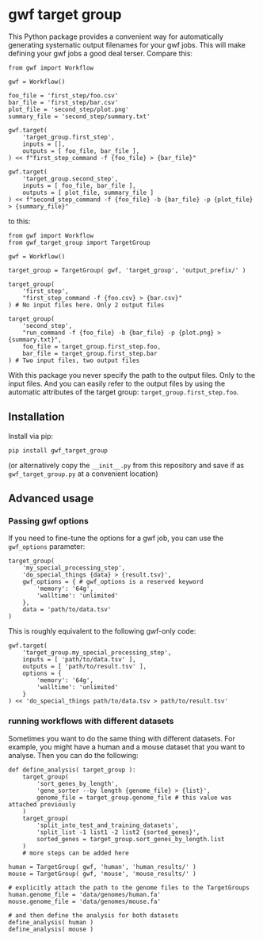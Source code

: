 # gwf target group

This Python package provides a convenient way for automatically generating
systematic output filenames for your gwf jobs. This will make defining your gwf
jobs a good deal terser. Compare this:

```
from gwf import Workflow

gwf = Workflow()

foo_file = 'first_step/foo.csv' 
bar_file = 'first_step/bar.csv' 
plot_file = 'second_step/plot.png'
summary_file = 'second_step/summary.txt'

gwf.target(
    'target_group.first_step',
    inputs = [],
    outputs = [ foo_file, bar_file ],
) << f"first_step_command -f {foo_file} > {bar_file}"

gwf.target(
    'target_group.second_step',
    inputs = [ foo_file, bar_file ],
    outputs = [ plot_file, summary_file ]
) << f"second_step_command -f {foo_file} -b {bar_file} -p {plot_file} > {summary_file}"
```

to this:

```
from gwf import Workflow
from gwf_target_group import TargetGroup

gwf = Workflow()

target_group = TargetGroup( gwf, 'target_group', 'output_prefix/' )

target_group(
    'first_step',
    "first_step_command -f {foo.csv} > {bar.csv}"
) # No input files here. Only 2 output files

target_group(
    'second_step',
    "run_command -f {foo_file} -b {bar_file} -p {plot.png} > {summary.txt}",
    foo_file = target_group.first_step.foo,
    bar_file = target_group.first_step.bar
) # Two input files, two output files
```

With this package you never specify the path to the output files. Only to the
input files. And you can easily refer to the output files by using the automatic
attributes of the target group: `target_group.first_step.foo`.

## Installation

Install via pip:

```
pip install gwf_target_group
```

(or alternatively copy the `__init__.py` from this repository and save if as
`gwf_target_group.py` at a convenient location)


## Advanced usage

### Passing gwf options

If you need to fine-tune the options for a gwf job, you can use the
`gwf_options` parameter:

```
target_group(
    'my_special_processing_step',
    'do_special_things {data} > {result.tsv}',
    gwf_options = { # gwf_options is a reserved keyword
        'memory': '64g',
        'walltime': 'unlimited'
    },
    data = 'path/to/data.tsv'
)
```

This is roughly equivalent to the following gwf-only code:

```
gwf.target(
    'target_group.my_special_processing_step',
    inputs = [ 'path/to/data.tsv' ],
    outputs = [ 'path/to/result.tsv' ],
    options = {
        'memory': '64g',
        'walltime': 'unlimited'
    }
) << 'do_special_things path/to/data.tsv > path/to/result.tsv'
```

### running workflows with different datasets

Sometimes you want to do the same thing with different datasets. For example,
you might have a human and a mouse dataset that you want to analyse. Then you
can do the following:

```
def define_analysis( target_group ):
    target_group(
        'sort_genes_by_length',
        'gene_sorter --by length {genome_file} > {list}',
        genome_file = target_group.genome_file # this value was attached previously
    )
    target_group(
        'split_into_test_and_training_datasets',
        'split_list -1 list1 -2 list2 {sorted_genes}',
        sorted_genes = target_group.sort_genes_by_length.list
    )
    # more steps can be added here

human = TargetGroup( gwf, 'human', 'human_results/' )
mouse = TargetGroup( gwf, 'mouse', 'mouse_results/' )

# explicitly attach the path to the genome files to the TargetGroups
human.genome_file = 'data/genomes/human.fa'
mouse.genome_file = 'data/genomes/mouse.fa'

# and then define the analysis for both datasets
define_analysis( human )
define_analysis( mouse )

```

